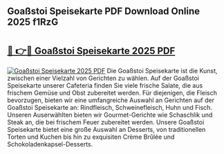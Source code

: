 ## Goaßstoi Speisekarte PDF Download Online 2025 f1RzG

# <h2><a href="http://gcdpygn.nevu.top/?p=Goa%c3%9fstoi+Speisekarte">🔗 👉🔴 Goaßstoi Speisekarte 2025 PDF</a></h2>

[![Goaßstoi Speisekarte 2025 PDF](https://i.imgur.com/dBaPXMq.png)](http://gcdpygn.nevu.top/?p=Goa%c3%9fstoi+Speisekarte)
Die Goaßstoi Speisekarte ist die Kunst, zwischen einer Vielzahl von Gerichten zu wählen. Auf der Goaßstoi Speisekarte unserer Cafeteria finden Sie viele frische Salate, die aus frischem Gemüse und Obst zubereitet werden. Für diejenigen, die Fleisch bevorzugen, bieten wir eine umfangreiche Auswahl an Gerichten auf der Goaßstoi Speisekarte an: Rindfleisch, Schweinefleisch, Huhn und Fisch. Unseren Auserwählten bieten wir Gourmet-Gerichte wie Schaschlik und Steak an, die bei frischem Feuer zubereitet werden. Unsere Goaßstoi Speisekarte bietet eine große Auswahl an Desserts, von traditionellen Torten und Kuchen bis hin zu exquisiten Crème Brûlée und Schokoladenkapsel-Desserts.
